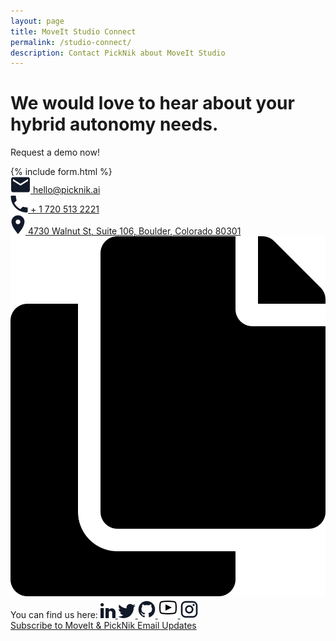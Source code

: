 ```yaml
---
layout: page
title: MoveIt Studio Connect
permalink: /studio-connect/
description: Contact PickNik about MoveIt Studio
---
```


<div class="container-flow">
    <div class="contact-top">
        <div class="container" style="position: relative;">
            <div class="row">
                <div class="col-12 col-xl-6">
                    <div class="contact-content">
                        <h1>We would love to hear about your hybrid autonomy needs.</h1>
                        <p>Request a demo now!</p>
                    </div>
                </div>
            </div>
            {% include form.html %}
        </div>
    </div>
    <div class="contact-bottom">
        <div class="container">
            <div class="row">
                <div class="col-12 col-xl-6">
                    <div class="contact-info">
                        <div class="contact-info-single">
                            <a class="contact-info-text" href="mailto:hello@picknik.ai">
                                <img src="../assets/images/redesign/mail.svg">
                                hello@picknik.ai
                            </a>
                        </div>
                        <div class="contact-info-single">
                            <a class="contact-info-text" href="tel:+17205132221"><img src="../assets/images/redesign/phone.svg">
                                + 1 720 513 2221
                            </a>
                        </div>
                        <div class="contact-info-single">
                            <a class="contact-info-text" target="_blank" href="https://maps.google.com/?q=4730 Walnut st, Suite 106, Boulder, Colorado 80301">
                                <img src="../assets/images/redesign/address.svg" alt="Address icon" />
                                <span id="address-to-copy">4730 Walnut St, Suite 106, Boulder, Colorado 80301</span>
                            </a>
                            <span class="copy-to-clipboard"><img src="../assets/images/redesign/copy.svg"></span>
                        </div>
                    </div>
                    <div class="contact-info-social">
                        <span>You can find us here:</span>
                        <a class="contact-info-text" target="_blank" href="https://www.linkedin.com/company/picknik">
                            <img src="../assets/images/redesign/linkedin.svg">
                        </a>
                        <a class="contact-info-text" target="_blank" href="https://twitter.com/PickNikRobotics" data-proofer-ignore>
                            <img src="../assets/images/redesign/twitter.svg">
                        </a>
                        <a class="contact-info-text" target="_blank" href="https://github.com/PickNikRobotics/">
                            <img src="../assets/images/redesign/github.svg">
                        </a>
                        <a class="contact-info-text" target="_blank" href="https://www.youtube.com/channel/UCF7Yy57ZE2WNYeeXKEu8JQA">
                          <img src="/assets/images/redesign/youtube.svg" alt="Youtube logo">
                        </a>
                        <a class="contact-info-text" target="_blank" href="https://www.instagram.com/picknik_robotics/">
                            <img src="../assets/images/redesign/ig.svg">
                        </a>
                    </div>
                </div>
            </div>
        </div>
        <div class="container subscribe-to-newsletter-btn">
            <div class="row">
                <div class="col-12 col-xl-6">
                    <div class="collapses__btn">
                        <a href="https://picknik.us20.list-manage.com/subscribe?u=ec7904f1f579094c8e83e79e8&id=196b3fc03e" target="_blank" class="btn">
                            Subscribe to MoveIt & PickNik Email Updates
                        </a>
                    </div>
                </div>
            </div>
        </div>
    </div>
</div>
